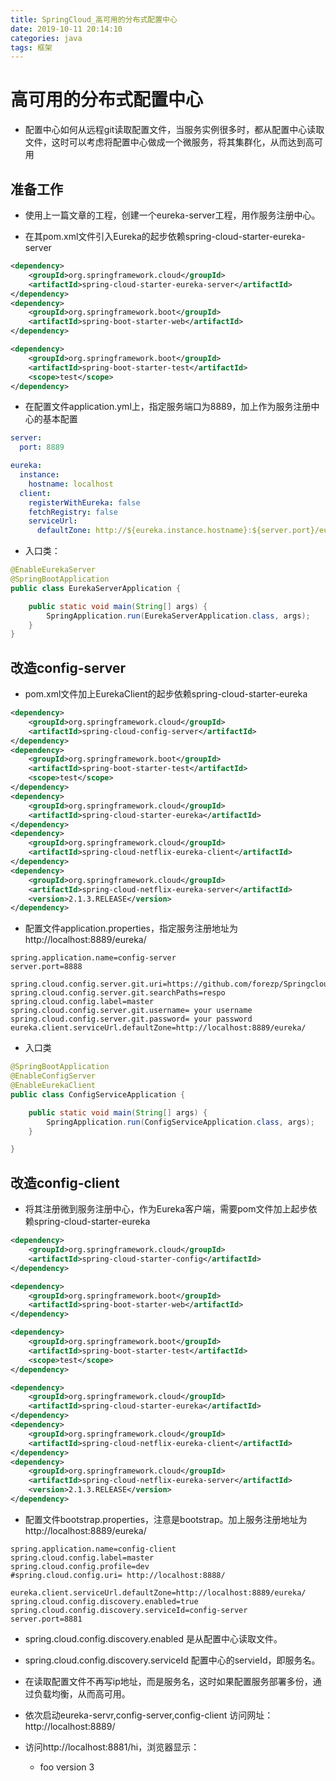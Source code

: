 ```yaml
---
title: SpringCloud_高可用的分布式配置中心
date: 2019-10-11 20:14:10
categories: java
tags: 框架
---
```

# 高可用的分布式配置中心
* 配置中心如何从远程git读取配置文件，当服务实例很多时，都从配置中心读取文件，这时可以考虑将配置中心做成一个微服务，将其集群化，从而达到高可用

## 准备工作
* 使用上一篇文章的工程，创建一个eureka-server工程，用作服务注册中心。

* 在其pom.xml文件引入Eureka的起步依赖spring-cloud-starter-eureka-server
```xml
<dependency>
	<groupId>org.springframework.cloud</groupId>
	<artifactId>spring-cloud-starter-eureka-server</artifactId>
</dependency>
<dependency>
	<groupId>org.springframework.boot</groupId>
	<artifactId>spring-boot-starter-web</artifactId>
</dependency>

<dependency>
	<groupId>org.springframework.boot</groupId>
	<artifactId>spring-boot-starter-test</artifactId>
	<scope>test</scope>
</dependency>
```
* 在配置文件application.yml上，指定服务端口为8889，加上作为服务注册中心的基本配置
```yml
server:
  port: 8889

eureka:
  instance:
    hostname: localhost
  client:
    registerWithEureka: false
    fetchRegistry: false
    serviceUrl:
      defaultZone: http://${eureka.instance.hostname}:${server.port}/eureka/
```
* 入口类：
```java
@EnableEurekaServer
@SpringBootApplication
public class EurekaServerApplication {

	public static void main(String[] args) {
		SpringApplication.run(EurekaServerApplication.class, args);
	}
}
```

## 改造config-server
* pom.xml文件加上EurekaClient的起步依赖spring-cloud-starter-eureka
```xml
<dependency>
    <groupId>org.springframework.cloud</groupId>
    <artifactId>spring-cloud-config-server</artifactId>
</dependency>
<dependency>
    <groupId>org.springframework.boot</groupId>
    <artifactId>spring-boot-starter-test</artifactId>
    <scope>test</scope>
</dependency>
<dependency>
    <groupId>org.springframework.cloud</groupId>
    <artifactId>spring-cloud-starter-eureka</artifactId>
</dependency>
<dependency>
    <groupId>org.springframework.cloud</groupId>
    <artifactId>spring-cloud-netflix-eureka-client</artifactId>
</dependency>
<dependency>
    <groupId>org.springframework.cloud</groupId>
    <artifactId>spring-cloud-netflix-eureka-server</artifactId>
    <version>2.1.3.RELEASE</version>
</dependency>
```
* 配置文件application.properties，指定服务注册地址为http://localhost:8889/eureka/
```properties
spring.application.name=config-server
server.port=8888

spring.cloud.config.server.git.uri=https://github.com/forezp/SpringcloudConfig/
spring.cloud.config.server.git.searchPaths=respo
spring.cloud.config.label=master
spring.cloud.config.server.git.username= your username
spring.cloud.config.server.git.password= your password
eureka.client.serviceUrl.defaultZone=http://localhost:8889/eureka/
```
* 入口类
```java
@SpringBootApplication
@EnableConfigServer
@EnableEurekaClient
public class ConfigServiceApplication {

    public static void main(String[] args) {
        SpringApplication.run(ConfigServiceApplication.class, args);
    }

}
```

## 改造config-client
* 将其注册微到服务注册中心，作为Eureka客户端，需要pom文件加上起步依赖spring-cloud-starter-eureka
```xml
<dependency>
    <groupId>org.springframework.cloud</groupId>
    <artifactId>spring-cloud-starter-config</artifactId>
</dependency>

<dependency>
    <groupId>org.springframework.boot</groupId>
    <artifactId>spring-boot-starter-web</artifactId>
</dependency>

<dependency>
    <groupId>org.springframework.boot</groupId>
    <artifactId>spring-boot-starter-test</artifactId>
    <scope>test</scope>
</dependency>

<dependency>
    <groupId>org.springframework.cloud</groupId>
    <artifactId>spring-cloud-starter-eureka</artifactId>
</dependency>
<dependency>
    <groupId>org.springframework.cloud</groupId>
    <artifactId>spring-cloud-netflix-eureka-client</artifactId>
</dependency>
<dependency>
    <groupId>org.springframework.cloud</groupId>
    <artifactId>spring-cloud-netflix-eureka-server</artifactId>
    <version>2.1.3.RELEASE</version>
</dependency>
```
* 配置文件bootstrap.properties，注意是bootstrap。加上服务注册地址为http://localhost:8889/eureka/
```properties
spring.application.name=config-client
spring.cloud.config.label=master
spring.cloud.config.profile=dev
#spring.cloud.config.uri= http://localhost:8888/

eureka.client.serviceUrl.defaultZone=http://localhost:8889/eureka/
spring.cloud.config.discovery.enabled=true
spring.cloud.config.discovery.serviceId=config-server
server.port=8881
```
* spring.cloud.config.discovery.enabled 是从配置中心读取文件。
* spring.cloud.config.discovery.serviceId 配置中心的servieId，即服务名。


* 在读取配置文件不再写ip地址，而是服务名，这时如果配置服务部署多份，通过负载均衡，从而高可用。

* 依次启动eureka-servr,config-server,config-client 访问网址：http://localhost:8889/

* 访问http://localhost:8881/hi，浏览器显示：
	* foo version 3